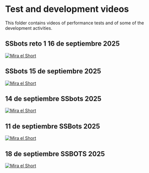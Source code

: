 # Test and development videos

This folder contains videos of performance tests and of some of the development activities.

## SSbots reto 1 16 de septiembre 2025
[![Mira el Short](https://img.youtube.com/vi/EhMzD_oaSlY/0.jpg)](https://www.youtube.com/shorts/EhMzD_oaSlY)

## SSbots 15 de septiembre 2025
[![Mira el Short](https://img.youtube.com/vi/7kQmQHDEUo0/0.jpg)](https://www.youtube.com/shorts/7kQmQHDEUo0)

## 14 de septiembre SSbots 2025
[![Mira el Short](https://img.youtube.com/vi/f8a6-zWJJuc/0.jpg)](https://www.youtube.com/shorts/f8a6-zWJJuc)

## 11 de septiembre SSBots 2025
[![Mira el Short](https://img.youtube.com/vi/gj_roj9W8ns/0.jpg)](https://www.youtube.com/shorts/gj_roj9W8ns)

## 18 de septiembre SSBOTS 2025
[![Mira el Short](https://img.youtube.com/vi/k6APh_VoyJg/0.jpg)](https://www.youtube.com/shorts/k6APh_VoyJg)
